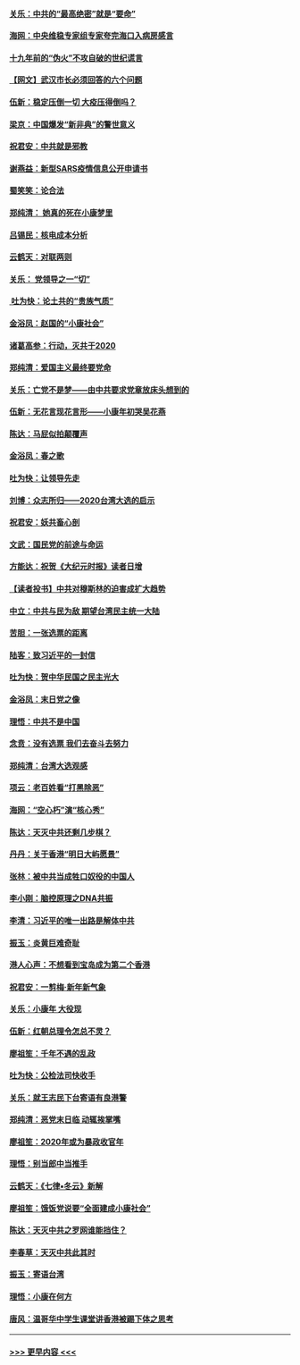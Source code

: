 #### [关乐：中共的“最高绝密”就是“要命”](../pages/nsc993/n11816946.md?t=01241801) 
#### [海网：中央维稳专家组专家夸完海口入病房感言](../pages/nsc993/n11815138.md?t=01241801) 
#### [十九年前的“伪火”不攻自破的世纪谎言](../pages/nsc993/n11813238.md?t=01241801) 
#### [【网文】武汉市长必须回答的六个问题](../pages/nsc993/n11813848.md?t=01241801) 
#### [伍新：稳定压倒一切 大疫压得倒吗？](../pages/nsc993/n11812634.md?t=01241801) 
#### [梁京：中国爆发“新非典”的警世意义](../pages/nsc993/n11812554.md?t=01241801) 
#### [祝君安：中共就是邪教](../pages/nsc993/n11812431.md?t=01241801) 
#### [谢燕益：新型SARS疫情信息公开申请书](../pages/nsc993/n11808840.md?t=01241801) 
#### [蜀笑笑：论合法](../pages/nsc993/n11808064.md?t=01241801) 
#### [郑纯清： 她真的死在小康梦里](../pages/nsc993/n11806623.md?t=01241801) 
#### [吕锡民：核电成本分析](../pages/nsc993/n11806284.md?t=01241801) 
#### [云鹤天：对联两则](../pages/nsc993/n11805957.md?t=01241801) 
#### [关乐： 党领导之一“切”](../pages/nsc993/n11804505.md?t=01241801) 
#### [ 吐为快：论土共的“贵族气质”](../pages/nsc993/n11804490.md?t=01241801) 
#### [金浴凤：赵国的“小康社会”](../pages/nsc993/n11804452.md?t=01241801) 
#### [诸葛高参：行动，灭共于2020](../pages/nsc993/n11804120.md?t=01241801) 
#### [郑纯清：爱国主义最终要党命](../pages/nsc993/n11802197.md?t=01241801) 
#### [关乐：亡党不是梦——由中共要求党章放床头想到的](../pages/nsc993/n11802156.md?t=01241801) 
#### [伍新：无花言现花言形——小康年初哭吴花燕](../pages/nsc993/n11800044.md?t=01241801) 
#### [陈达：马屁似拍颠覆声](../pages/nsc993/n11800010.md?t=01241801) 
#### [金浴凤：春之歌](../pages/nsc993/n11797687.md?t=01241801) 
#### [吐为快：让领导先走](../pages/nsc993/n11797512.md?t=01241801) 
#### [刘博：众志所归——2020台湾大选的启示](../pages/nsc993/n11796878.md?t=01241801) 
#### [祝君安：妖共畜心剖](../pages/nsc993/n11794273.md?t=01241801) 
#### [文武：国民党的前途与命运](../pages/nsc993/n11794198.md?t=01241801) 
#### [方能达：祝贺《大纪元时报》读者日增](../pages/nsc993/n11793807.md?t=01241801) 
#### [【读者投书】中共对穆斯林的迫害成扩大趋势](../pages/nsc993/n11791371.md?t=01241801) 
#### [中立：中共与民为敌 期望台湾民主统一大陆](../pages/nsc993/n11790392.md?t=01241801) 
#### [苦胆：一张选票的距离](../pages/nsc993/n11788914.md?t=01241801) 
#### [陆客：致习近平的一封信](../pages/nsc993/n11788867.md?t=01241801) 
#### [吐为快：贺中华民国之民主光大](../pages/nsc993/n11788618.md?t=01241801) 
#### [金浴凤：末日党之像](../pages/nsc993/n11787475.md?t=01241801) 
#### [理悟：中共不是中国](../pages/nsc993/n11787463.md?t=01241801) 
#### [念贲：没有选票  我们去奋斗去努力](../pages/nsc993/n11787398.md?t=01241801) 
#### [郑纯清：台湾大选观感](../pages/nsc993/n11786210.md?t=01241801) 
#### [项云：老百姓看“打黑除恶”](../pages/nsc993/n11785398.md?t=01241801) 
#### [海网：“空心朽”演“核心秀”](../pages/nsc993/n11783874.md?t=01241801) 
#### [陈达：天灭中共还剩几步棋？](../pages/nsc993/n11783719.md?t=01241801) 
#### [丹丹：关于香港“明日大屿愿景”](../pages/nsc993/n11783273.md?t=01241801) 
#### [张林：被中共当成牲口奴役的中国人](../pages/nsc993/n11782397.md?t=01241801) 
#### [李小刚：脑控原理之DNA共振](../pages/nsc993/n11780962.md?t=01241801) 
#### [李清：习近平的唯一出路是解体中共](../pages/nsc993/n11780866.md?t=01241801) 
#### [振玉：炎黄巨难奇耻](../pages/nsc993/n11779632.md?t=01241801) 
#### [港人心声：不想看到宝岛成为第二个香港](../pages/nsc993/n11778817.md?t=01241801) 
#### [祝君安：一剪梅‧新年新气象](../pages/nsc993/n11776340.md?t=01241801) 
#### [关乐：小康年 大役现](../pages/nsc993/n11774213.md?t=01241801) 
#### [伍新：红朝总理令怎总不灵？](../pages/nsc993/n11770813.md?t=01241801) 
#### [廖祖笙：千年不遇的乱政](../pages/nsc993/n11770373.md?t=01241801) 
#### [吐为快：公检法司快收手](../pages/nsc993/n11770359.md?t=01241801) 
#### [关乐：就王志民下台寄语有良港警](../pages/nsc993/n11769903.md?t=01241801) 
#### [郑纯清：恶党末日临 动辄挨掌嘴](../pages/nsc993/n11769356.md?t=01241801) 
#### [廖祖笙：2020年或为暴政收官年](../pages/nsc993/n11768216.md?t=01241801) 
#### [理悟：别当郎中当推手](../pages/nsc993/n11768243.md?t=01241801) 
#### [云鹤天：《七律▪冬云》新解](../pages/nsc993/n11768204.md?t=01241801) 
#### [廖祖笙：饿饭党说要“全面建成小康社会”](../pages/nsc993/n11767482.md?t=01241801) 
#### [陈达：天灭中共之罗网谁能挡住？](../pages/nsc993/n11767465.md?t=01241801) 
#### [李春草：天灭中共此其时](../pages/nsc993/n11767452.md?t=01241801) 
#### [振玉：寄语台湾](../pages/nsc993/n11767432.md?t=01241801) 
#### [理悟：小康在何方](../pages/nsc993/n11767394.md?t=01241801) 
#### [唐风：温哥华中学生课堂讲香港被踢下体之思考](../pages/nsc993/n11766848.md?t=01241801) 

----
#### [ >>> 更早内容 <<< ](../indexes/nsc993-earlier.md)
